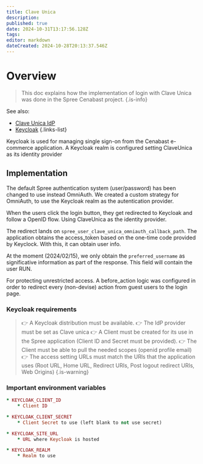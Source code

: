 ```yaml
---
title: Clave Unica
description: 
published: true
date: 2024-10-31T13:17:56.128Z
tags: 
editor: markdown
dateCreated: 2024-10-28T20:13:37.546Z
---
```


# Overview

> This doc explains how the implementation of login with Clave Unica was done in the Spree Cenabast project.
{.is-info}


See also:
* [Clave Unica IdP](/infrastructure/clave_unica)
* [Keycloak](/infrastructure/applications/keycloak)
{.links-list}

Keycloak is used for managing single sign-on from the Cenabast e-commerce application. A Keycloak realm is configured setting ClaveUnica as its identity provider

## Implementation

The default Spree authentication system (user/password) has been changed to use instead OmniAuth.
We created a custom strategy for OmniAuth, to use the Keycloak realm as the autentication provider.

When the users click the login button, they get redirected to Keycloak and follow a OpenID flow. Using ClaveUnica as the identity provider.

The redirect lands on `spree_user_clave_unica_omniauth_callback_path`. The application obtains the access_token based on the one-time code provided by Keyclock. With this, it can obtain user info.

At the moment (2024/02/15), we only obtain the `preferred_username` as significative information as part of the response. This field will contain the user RUN.

For protecting unrestricted access. A before_action logic was configured in order to redirect every (non-devise) action from guest users to the login page.

### Keycloak requirements

> 👉 A Keycloak distribution must be available.
> 👉 The IdP provider must be set as Clave unica
> 👉 A Client must be created for its use in the Spree application (Client ID and Secret must be provided).
> 👉 The Client must be able to pull the needed scopes (openid profile email)
> 👉 The access setting URLs must match the URls that the application uses (Root URL, Home URL, Redirect URIs, Post logout redirect URIs, Web Origins)
{.is-warning}


### Important environment variables

```ruby
* KEYCLOAK_CLIENT_ID
    * Client ID

* KEYCLOAK_CLIENT_SECRET
    * Client Secret to use (left blank to not use secret)

* KEYCLOAK_SITE_URL 
    * URL where Keycloak is hosted

* KEYCLOAK_REALM
    * Realm to use
```